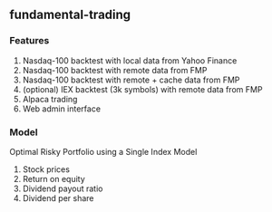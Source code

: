 ## fundamental-trading
### Features
1. Nasdaq-100 backtest with local data from Yahoo Finance
2. Nasdaq-100 backtest with remote data from FMP
3. Nasdaq-100 backtest with remote + cache data from FMP
4. (optional) IEX backtest (3k symbols) with remote data from FMP
5. Alpaca trading
6. Web admin interface

### Model
Optimal Risky Portfolio using a Single Index Model 
1. Stock prices
2. Return on equity
3. Dividend payout ratio
4. Dividend per share
